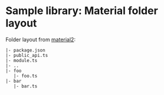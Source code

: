 Sample library: Material folder layout
======================================

Folder layout from [material2](https://github.com/angular/material2/blob/master/src/lib/public_api.ts):

```
|- package.json
|- public_api.ts
|- module.ts
|- ..
|- foo
   |- foo.ts
|- bar
   |- bar.ts
```
